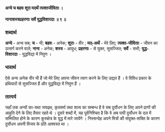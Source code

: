 #### अन्ये च बहवः शूरा मदर्थे त्यक्तजीविताः ।
#### नानाशस्त्रप्रहरणाः सर्वे युद्धविशारदाः ॥ ९ ॥

### शब्दार्थ

**अन्ये** - अन्य सब; **च** - भी; **बहवः** - अनेक; **शूराः** - वीर ; **मत्-अर्थे** - मेरे लिए; **त्यक्त-जीविताः** - जीवन का उत्सर्ग करने वाले; **नाना** - अनेक; **शस्त्र** - आयुध; **प्रहरणाः** - से युक्त, सुसज्जित; **सर्वे** - सभी; **युद्ध-विशारदाः** - युद्धविद्या में निपुण ।

### भावार्थ

ऐसे अन्य अनेक वीर भी हैं जो मेरे लिए अपना जीवन त्याग करने के लिए उद्यत हैं । वे विविध प्रकार के हथियारों से सुसज्जित हैं और युद्धविद्या में निपुण हैं । 

### तात्पर्य

जहाँ तक अन्यों का-यथा जयद्रथ, कृतवर्मा तथा शल्य का सम्बन्ध है वे सब दुर्योधन के लिए अपने प्राणों की आहुति देने के लिए तैयार रहते थे । दूसरे शब्दों में, यह पूर्वनिश्चित है कि वे अब पापी दुर्योधन के दल में सम्मिलित होने के कारण कुरुक्षेत्र के युद्ध में मारे जायेंगे । निस्सन्देह अपने मित्रों की संयुक्त-शक्ति के कारण दुर्योधन अपनी विजय के प्रति आश्वस्त था ।